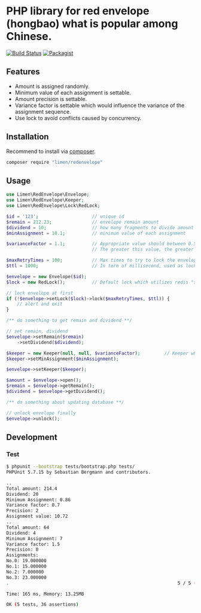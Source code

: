 # PHP library for red envelope (hongbao) what is popular among Chinese.

[![Build Status](https://travis-ci.org/limen/redenvelope.svg?branch=master)](https://travis-ci.org/limen/redenvelope)
[![Packagist](https://img.shields.io/packagist/l/limen/redenvelope.svg?maxAge=2592000)](https://packagist.org/packages/limen/redenvelope)

## Features

+ Amount is assigned randomly.
+ Minimum value of each assignment is settable.
+ Amount precision is settable.
+ Variance factor is settable which would influence the variance of the assignment sequence.
+ Use lock to avoid conflicts caused by concurrency.

## Installation

Recommend to install via [composer](https://getcomposer.org/ "").

```bash
composer require "limen/redenvelope"
```

## Usage

```php
use Limen\RedEnvelope\Envelope;
use Limen\RedEnvelope\Keeper;
use Limen\RedEnvelope\Lock\RedLock;

$id = '123';                    // unique id
$remain = 212.23;               // envelope remain amount
$dividend = 10;                 // how many fragments to divide amount into
$minAssignment = 10.1;          // minimum value of each assignment

$varianceFactor = 1.1;          // Appropriate value should between 0.5 and 1.5, 1.1 may be the best.
                                // The greater this value, the greater the variance of the divided sequence is.

$maxRetryTimes = 100;           // Max times to try to lock the envelope when envelope is locked
$ttl = 1000;                    // In term of millisecond, used as lock ttl when there would be potential unexpected error

$envelope = new Envelope($id);
$lock = new RedLock();          // Default lock which utilizes redis "setnx"

// lock envelope at first
if (!$envelope->setLock($lock)->lock($maxRetryTimes, $ttl)) {
    // alert and exit
}

/** do something to get remain and dividend **/

// set remain, dividend
$envelope->setRemain($remain)
    ->setDividend($dividend);

$keeper = new Keeper(null, null, $varianceFactor);         // Keeper who keep and assign money
$keeper->setMinAssignment($minAssignment);

$envelope->setKeeper($keeper);

$amount = $envelope->open();
$remain = $envelope->getRemain();
$dividend = $envelope->getDividend();

/** do something about updating database **/

// unlock envelope finally
$envelope->unlock();
```

## Development

### Test

```bash
$ phpunit --bootstrap tests/bootstrap.php tests/
PHPUnit 5.7.15 by Sebastian Bergmann and contributors.

..
Total amount: 214.4
Dividend: 20
Minimum Assignment: 0.86
Variance factor: 0.7
Precision: 2
Assignment value: 10.72
..
Total amount: 64
Dividend: 4
Minimum Assignment: 7
Variance factor: 1.5
Precision: 0
Assignments: 
No.0: 19.000000
No.1: 15.000000
No.2: 7.000000
No.3: 23.000000
.                                                               5 / 5 (100%)

Time: 165 ms, Memory: 13.25MB

OK (5 tests, 36 assertions)
```
